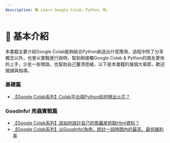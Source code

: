 ```yaml
---
description: 📚 Learn Google Colab、Python、ML
---
```


# 📌 基本介紹

本書籍主要介紹Google Colab能夠結合Python創造出什麼應用，過程中除了分享概念以外，也會以實戰進行說明，幫助剛接觸Google Colab & Python的朋友更快的上手，少走一些彎路，也幫助自己釐清思緒，以下是本書籍的幾個大章節，歡迎閱讀與指導。



### 基礎篇

* [【Google Colab系列】Colab平台與Python如何擦出火花？](ji-chu-pian/google-colab-xi-lie-colab-ping-tai-yu-python-ru-he-ca-chu-huo-hua.md)

### Goodinfo! 爬蟲實戰篇

* [【Google Colab系列】該如何設計自己的爬蟲來抓取Html資料？](goodinfo-pa-chong-shi-zhan-pian/google-colab-xi-lie-gai-ru-he-she-ji-zi-ji-de-pa-chong-lai-zhua-qu-html-zi-liao.md)
* [【Google Colab系列】以Goodinfo!為例，統計一段時間內的最高、最低殖利率](goodinfo-pa-chong-shi-zhan-pian/google-colab-xi-lie-yi-goodinfo-wei-li-tong-ji-yi-duan-shi-jian-nei-de-zui-gao-zui-di-zhi-li-shuai.md)





